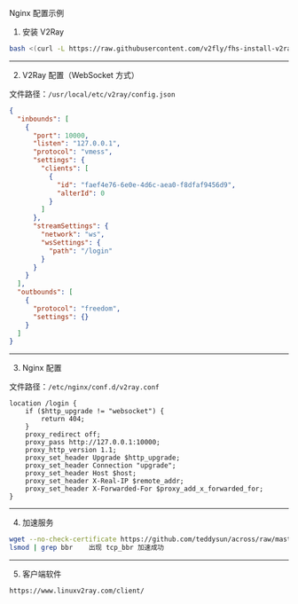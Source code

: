 Nginx 配置示例

1. 安装 V2Ray
```bash
bash <(curl -L https://raw.githubusercontent.com/v2fly/fhs-install-v2ray/master/install-release.sh)
```

---

2. V2Ray 配置（WebSocket 方式）

文件路径：`/usr/local/etc/v2ray/config.json`

```json
{
  "inbounds": [
    {
      "port": 10000,
      "listen": "127.0.0.1",
      "protocol": "vmess",
      "settings": {
        "clients": [
          {
            "id": "faef4e76-6e0e-4d6c-aea0-f8dfaf9456d9",
            "alterId": 0
          }
        ]
      },
      "streamSettings": {
        "network": "ws",
        "wsSettings": {
          "path": "/login"
        }
      }
    }
  ],
  "outbounds": [
    {
      "protocol": "freedom",
      "settings": {}
    }
  ]
}
```

---

3. Nginx 配置

文件路径：`/etc/nginx/conf.d/v2ray.conf`

```nginx
location /login {
    if ($http_upgrade != "websocket") {
        return 404;
    }
    proxy_redirect off;
    proxy_pass http://127.0.0.1:10000;
    proxy_http_version 1.1;
    proxy_set_header Upgrade $http_upgrade;
    proxy_set_header Connection "upgrade";
    proxy_set_header Host $host;
    proxy_set_header X-Real-IP $remote_addr;
    proxy_set_header X-Forwarded-For $proxy_add_x_forwarded_for;
}
```

---

4. 加速服务

```bash
wget --no-check-certificate https://github.com/teddysun/across/raw/master/bbr.sh && chmod +x bbr.sh && ./bbr.sh
lsmod | grep bbr    出现 tcp_bbr 加速成功
```

---

5. 客户端软件

```bash
https://www.linuxv2ray.com/client/
```

